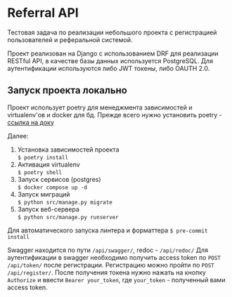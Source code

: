 # Referral API

Тестовая задача по реализации небольшого проекта с регистрацией пользователей и реферальной системой.

Проект реализован на Django с использованием DRF для реализации RESTful API, в качестве базы данных используется PostgreSQL.
Для аутентификации используются либо JWT токены, либо OAUTH 2.0.

## Запуск проекта локально
Проект использует poetry для менеджмента зависимостей и virtualenv'ов и docker для бд.
Прежде всего нужно установить poetry - [ссылка на доку](https://poetry.eustace.io/docs/)

Далее:

1. Установка зависимостей проекта <br>`$ poetry install`
2. Активация virtualenv<br> `$ poetry shell`
3. Запуск сервисов (postgres)<br> `$ docker compose up -d`
4. Запуск миграций<br> `$ python src/manage.py migrate`
5. Запуск веб-сервера<br> `$ python src/manage.py runserver`

Для автоматического запуска линтера и форматтера
`$ pre-commit install`

Swagger находится по пути `/api/swagger/`, redoc - `/api/redoc/`
Для аутентификации в swagger необходимо получить access token по `POST /api/token/` после регистрации.
Регистрацию можно пройти по `POST /api/register/`. После получения токена нужно нажать на кнопку `Authorize` и ввести 
`Bearer your_token`, где `your_token` - полученный вами access token.